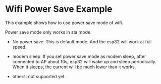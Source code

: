 # Wifi Power Save Example

This example shows how to use power save mode of wifi.

Power save mode only works in sta mode.

* No power save: This is default mode. And the esp32 will work at full speed.

* modem sleep: If you set power save mode as modem sleep, after connected to AP about 10s, esp32 will wake up and sleep periodically. When it sleeps, the current will be much lower than it works.

* others: not supported yet.
